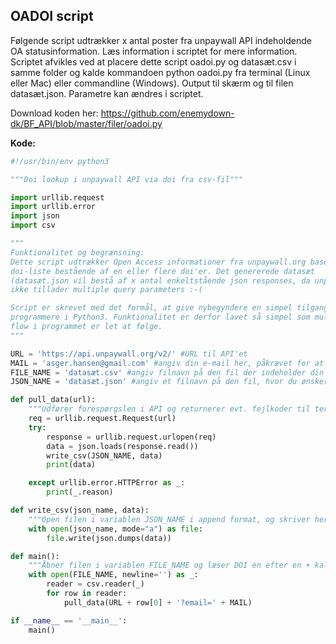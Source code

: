 <h2>OADOI script</h2>
Følgende script udtrækker x antal poster fra unpaywall API indeholdende OA statusinformation.
Læs information i scriptet for mere information. Scriptet afvikles ved at placere dette script oadoi.py og datasæt.csv i samme folder og kalde kommandoen python oadoi.py fra terminal (Linux eller Mac) eller commandline (Windows).
Output til skærm og til filen datasæt.json. Parametre kan ændres i scriptet.

Download koden her: https://github.com/enemydown-dk/BF_API/blob/master/filer/oadoi.py

**Kode:**
```python
#!/usr/bin/env python3

"""Doi lookup i unpaywall API via doi fra csv-fil"""

import urllib.request
import urllib.error
import json
import csv

"""
Funktionalitet og begrænsning:
Dette script udtrækker Open Access informationer fra unpaywall.org baseret på en
doi-liste bestående af en eller flere doi'er. Det genererede datasæt
(datasæt.json vil bestå af x antal enkeltstående json responses, da unpaywall
ikke tillader multiple query parameters :-(

Script er skrevet med det formål, at give nybegyndere en simpel tilgang til at
programmere i Python3. Funktionalitet er derfor lavet så simpel som muligt, så
flow i programmet er let at følge.
"""

URL = 'https://api.unpaywall.org/v2/' #URL til API'et
MAIL = 'asger.hansen@gmail.com' #angiv din e-mail her, påkrævet for at undgå blacklist.
FILE_NAME = 'datasæt.csv' #angiv filnavn på den fil der indeholder din DOI-liste.
JSON_NAME = 'datasæt.json' #angiv et filnavn på den fil, hvor du ønsker output.

def pull_data(url):
    """Udfører forespørgslen i API og returnerer evt. fejlkoder til terminal"""
    req = urllib.request.Request(url)
    try:
        response = urllib.request.urlopen(req)
        data = json.loads(response.read())
        write_csv(JSON_NAME, data)
        print(data)

    except urllib.error.HTTPError as _:
        print(_.reason)

def write_csv(json_name, data):
    """Open filen i variablen JSON_NAME i append format, og skriver herefter data"""
    with open(json_name, mode="a") as file:
        file.write(json.dumps(data))

def main():
    """Åbner filen i variablen FILE_NAME og læser DOI en efter en + kalder pull_data"""
    with open(FILE_NAME, newline='') as _:
        reader = csv.reader(_)
        for row in reader:
            pull_data(URL + row[0] + '?email=' + MAIL)

if __name__ == '__main__':
    main()

```
